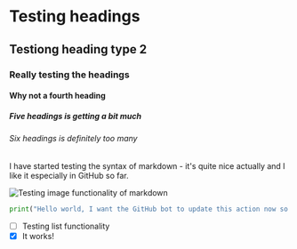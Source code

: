 # Testing headings
## Testiong heading type 2
### Really testing the headings
#### Why not a fourth heading
##### Five headings is getting a bit much
###### Six headings is definitely too many

I have started testing the syntax of markdown - it's quite nice actually and I like it especially in GitHub so far.

![Testing image functionality of markdown](https://picsum.photos/id/237/200/300)

```python
print("Hello world, I want the GitHub bot to update this action now so I can finish this course")
```
- [ ] Testing list functionality
- [x] It works!
